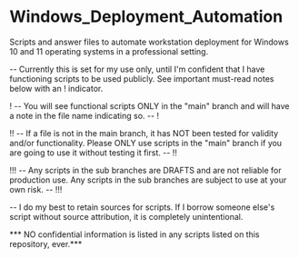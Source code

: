 # Windows_Deployment_Automation
Scripts and answer files to automate workstation deployment for Windows 10 and 11 operating systems in a professional setting. 

-- Currently this is set for my use only, until I'm confident that I have functioning scripts to be used publicly. See important must-read notes below with an ! indicator. 

! -- You will see functional scripts ONLY in the "main" branch and will have a note in the file name indicating so. -- !

!! -- If a file is not in the main branch, it has NOT been tested for validity and/or functionality. Please ONLY use scripts in the "main" branch if you are going to use it without testing it first. -- !!

!!! -- Any scripts in the sub branches are DRAFTS and are not reliable for production use. Any scripts in the sub branches are subject to use at your own risk.  -- !!!

-- I do my best to retain sources for scripts. If I borrow someone else's script without source attribution, it is completely unintentional. 

*** NO confidential information is listed in any scripts listed on this repository, ever.***
